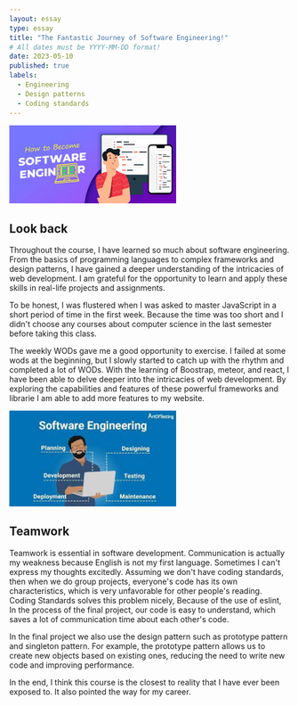 ```yaml
---
layout: essay
type: essay
title: "The Fantastic Journey of Software Engineering!"
# All dates must be YYYY-MM-DD format!
date: 2023-05-10
published: true
labels:
  - Engineering
  - Design patterns
  - Coding standards
---
```


<img width="300px" class="rounded float-start pe-4" src="../img/final.jpg">

## Look back

Throughout the course, I have learned so much about software engineering. From the basics of programming languages to complex frameworks and design patterns, I have gained a deeper understanding of the intricacies of web development. I am grateful for the opportunity to learn and apply these skills in real-life projects and assignments. 

To be honest, I was flustered when I was asked to master JavaScript in a short period of time in the first week. Because the time was too short and I didn't choose any courses about computer science in the last semester before taking this class.

The weekly WODs gave me a good opportunity to exercise. I failed at some wods at the beginning, but I slowly started to catch up with the rhythm and completed a lot of WODs. With the learning of Boostrap, meteor, and react,  I have been able to delve deeper into the intricacies of web development. By exploring the capabilities and features of these powerful frameworks and librarie I am able to add more features to my website.

<img width="300px" class="rounded float-start pe-4" src="../img/soft.jfif">

## Teamwork
Teamwork is essential in software development. Communication is actually my weakness because English is not my first language. Sometimes I can't express my thoughts excitedly. Assuming we don't have coding standards, then when we do group projects, everyone's code has its own characteristics, which is very unfavorable for other people's reading. Coding Standards solves this  problem nicely, Because of the use of eslint, In the process of the final project, our code is easy to understand, which saves a lot of communication time about each other's code.

In the final project we also use the design pattern such as prototype pattern and singleton pattern. For example, the prototype pattern allows us to create new objects based on existing ones, reducing the need to write new code and improving performance.

In the end, I think this course is the closest to reality that I have ever been exposed to. It also pointed the way for my career.
